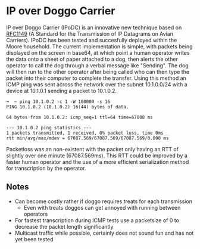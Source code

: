 # IP over Doggo Carrier
IP over Doggo Carrier (IPoDC) is an innovative new technique based on [RFC1149](https://tools.ietf.org/html/rfc1149) (A Standard for the Transmission of IP Datagrams on Avian Carriers).
IPoDC has been tested and succesfully deployed within the Moore household.
The current implementation is simple, with packets being displayed on the screen in base64, at which point a human operator writes the data onto a sheet of paper attached to a dog, then alerts the other operator to call the dog through a verbal message like "Sending".
The dog will then run to the other operator after being called who can then type the packet into their computer to complete the transfer.
Using this method an ICMP ping was sent across the network over the subnet 10.1.0.0/24 with a device at 10.1.0.1 sending a packet to 10.1.0.2.
```
➜  ~ ping 10.1.0.2 -c 1 -W 100000 -s 16
PING 10.1.0.2 (10.1.0.2) 16(44) bytes of data.

64 bytes from 10.1.0.2: icmp_seq=1 ttl=64 time=67088 ms

--- 10.1.0.2 ping statistics ---
1 packets transmitted, 1 received, 0% packet loss, time 0ms
rtt min/avg/max/mdev = 67087.569/67087.569/67087.569/0.000 ms
```
Packetloss was an non-existent with the packet only having an RTT of slightly over one minute (67087.569ms).
This RTT could be improved by a faster human operator and the use of a more efficient serialization method for transcription by the operator.

## Notes
* Can become costly rather if doggo requires treats for each transmission
  * Even with treats doggos can get annoyed with running between operators
* For fastest transcription during ICMP tests use a packetsize of 0 to decrease the packet length significantly
* Multicast traffic while possible, certainly does not sound fun and has not yet been tested
